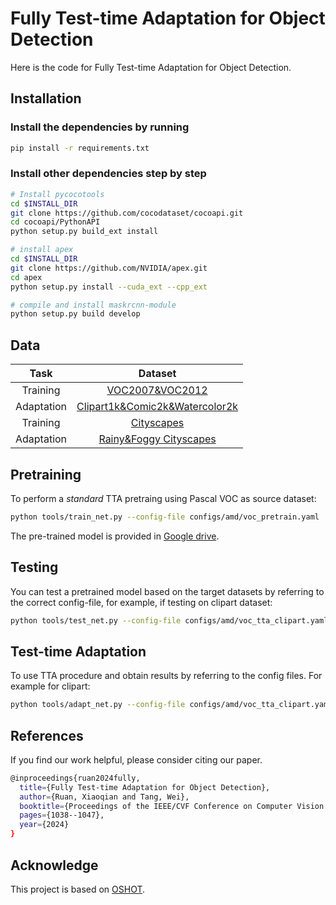# Fully Test-time Adaptation for Object Detection
Here is the code for Fully Test-time Adaptation for Object Detection. 

## Installation
### Install the dependencies by running
```bash
pip install -r requirements.txt
```
### Install other dependencies step by step
```bash
# Install pycocotools
cd $INSTALL_DIR
git clone https://github.com/cocodataset/cocoapi.git
cd cocoapi/PythonAPI
python setup.py build_ext install

# install apex
cd $INSTALL_DIR
git clone https://github.com/NVIDIA/apex.git
cd apex
python setup.py install --cuda_ext --cpp_ext

# compile and install maskrcnn-module
python setup.py build develop

```
## Data
| Task | Dataset |
|:----------:|:----------:|
| Training  | [VOC2007&VOC2012](http://host.robots.ox.ac.uk/pascal/VOC/) |
| Adaptation | [Clipart1k&Comic2k&Watercolor2k](https://naoto0804.github.io/cross_domain_detection/) |
| Training| [Cityscapes](https://www.cityscapes-dataset.com/downloads/)|
| Adaptation | [Rainy&Foggy Cityscapes](https://www.cityscapes-dataset.com/downloads/) |

## Pretraining

To perform a *standard* TTA pretraing using Pascal VOC as source dataset:

```bash
python tools/train_net.py --config-file configs/amd/voc_pretrain.yaml
```
The pre-trained model is provided in [Google drive](https://drive.google.com/file/d/1XDWu-qZ3fDN_h4Zfsf1k8xqx72QZSjDK/view?usp=drive_link).
## Testing

You can test a pretrained model based on the target datasets by referring to the correct config-file, for example, if testing on clipart dataset:

```bash
python tools/test_net.py --config-file configs/amd/voc_tta_clipart.yaml --ckpt <pretrain_output_dir>/model_final.pth
```

## Test-time Adaptation

To use TTA procedure and obtain results by referring to the config files. For example for clipart:

```bash
python tools/adapt_net.py --config-file configs/amd/voc_tta_clipart.yaml --ckpt <pretrain_output_dir>/model_final.pth
```
## References
If you find our work helpful, please consider citing our paper.
```bash
@inproceedings{ruan2024fully,
  title={Fully Test-time Adaptation for Object Detection},
  author={Ruan, Xiaoqian and Tang, Wei},
  booktitle={Proceedings of the IEEE/CVF Conference on Computer Vision and Pattern Recognition},
  pages={1038--1047},
  year={2024}
}
```

## Acknowledge
This project is based on [OSHOT](https://github.com/VeloDC/oshot_detection). 

